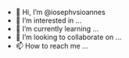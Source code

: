 - 👋 Hi, I’m @iosephvsioannes
- 👀 I’m interested in ...
- 🌱 I’m currently learning ...
- 💞️ I’m looking to collaborate on ...
- 📫 How to reach me ...

<!---
iosephvsioannes/iosephvsioannes is a ✨ special ✨ repository because its `README.md` (this file) appears on your GitHub profile.
You can click the Preview link to take a look at your changes.
--->

